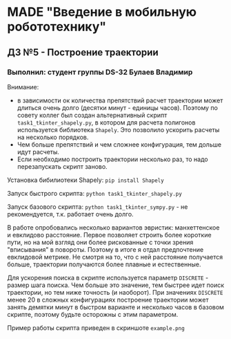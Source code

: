 # MADE "Введение в мобильную робототехнику"  
## ДЗ №5 - Построение траектории  

### Выполнил: студент группы DS-32 Булаев Владимир  

Внимание:  
- в зависимости ок количества препятствий расчет траектории может длиться очень долго (десятки минут - единицы часов). 
Поэтому по совету коллег был создан альтернативный скрипт `task1_tkinter_shapely.py`, в котором для расчета полигонов используется библиотека `Shapely`. 
Это позволило ускорить расчеты на несколько порядков.  
- Чем больше препятствий и чем сложнее конфигурация, тем дольше идут расчеты.  
- Если необходимо построить траектории несколько раз, то надо перезапускать скрипт заново.  

Установка бибилиотеки Shapely:
`pip install Shapely`  

Запуск быстрого скрипта: `python task1_tkinter_shapely.py`  

Запуск базового скрипта: `python task1_tkinter_sympy.py` - не рекомендуется, т.к. работает очень долго.  

В работе опробовались несколько вариантов эвристик: манхеттенское и евклидово расстояние. Первое позволяет строить более короткие пути, 
но на мой взгляд они более рискованные с точки зрения "вписывания" в повороты. Поэтому в итоге я отдал предпочтение евклидовой метрике.
Не смотря на то, что с ней расстояние получается больше, траектории получаются более плавные и естественные.  

Для ускорения поиска в скрипте используется параметр `DISCRETE` - размер шага поиска.  Чем больше это значение, тем быстрее идет поиск траектории,
но тем ниже точность (и наоборот). При значениях `DISCRETE` менее 20 в сложных конфигурациях построение траектории может занять демятки минут в быстром 
варианте и несколько часов в базовом скрипте, поэтому будьте осторожны с этим параметром.  

Пример работы скрипта приведен в скриншоте `example.png`
